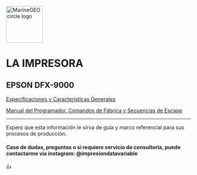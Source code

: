<img src="https://document-export.canva.com/nci4g/DAEicSnci4g/311/thumbnail/0001-3477157111.png?X-Amz-Algorithm=AWS4-HMAC-SHA256&X-Amz-Credential=AKIAQYCGKMUHWDTJW6UD%2F20211108%2Fus-east-1%2Fs3%2Faws4_request&X-Amz-Date=20211108T223111Z&X-Amz-Expires=73787&X-Amz-Signature=6d4370eff4f755709a4473151df2a5eda7dfed856dd9836fef40565c4e20f5d1&X-Amz-SignedHeaders=host&response-expires=Tue%2C%2009%20Nov%202021%2019%3A00%3A58%20GMT" alt="MarineGEO circle logo" style="height: 100px; width:100px;"/>

# LA IMPRESORA

## EPSON DFX-9000

[](images/dfx9000.jpg)

[Especificaciones y Caracteristicas Generales](https://github.com/mmhgarcia/impresion_data_variable/blob/master/ESPECIFICACIONES%20TECNICAS%20IMPRESORA%20MATRICIAL%20EPSON%20PARA%20PRODUCCION.rar)

[Manual del Programador, Comandos de Fábrica y Secuencias de Escape](https://github.com/mmhgarcia/impresion_data_variable/blob/master/MANUAL%20DE%20COMANDOS%20DE%20PROGRAMACION%20IMPRESORAS%20MATRICIALES%20EPSON.rar)

<hr>

Espero que esta información le sirva de guía y marco referencial para sus procesos de producción.

#### Caso de dudas, preguntas o si requiere servicio de consultoría, puede contactarme via instagram: @impresiondatavariable

👍

